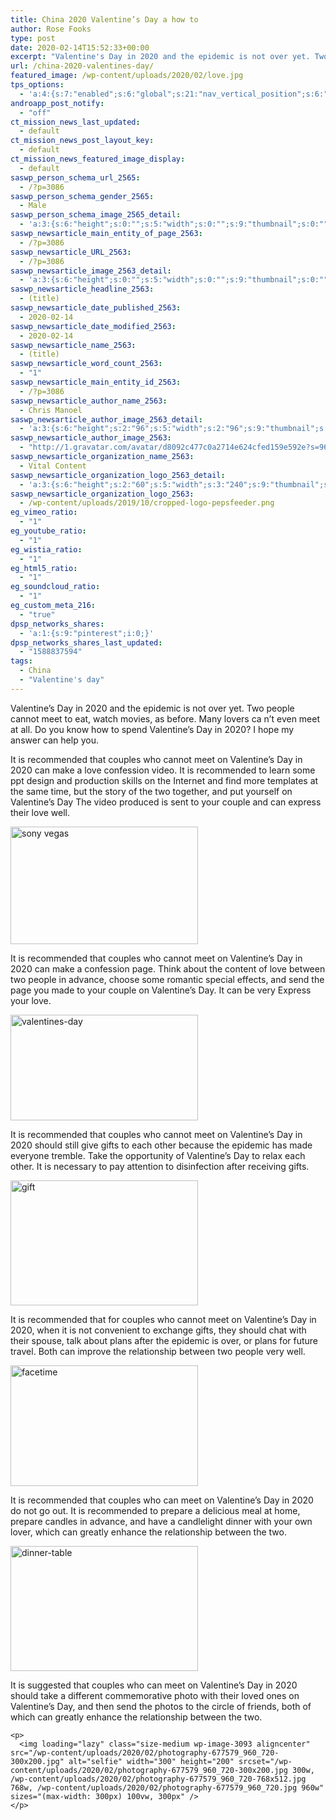 ```yaml
---
title: China 2020 Valentine’s Day a how to
author: Rose Fooks
type: post
date: 2020-02-14T15:52:33+00:00
excerpt: "Valentine's Day in 2020 and the epidemic is not over yet. Two people cannot meet to eat, watch movies, as before."
url: /china-2020-valentines-day/
featured_image: /wp-content/uploads/2020/02/love.jpg
tps_options:
  - 'a:4:{s:7:"enabled";s:6:"global";s:21:"nav_vertical_position";s:6:"global";s:23:"nav_hide_on_first_slide";b:0;s:23:"slide_loading_mechanism";s:6:"global";}'
androapp_post_notify:
  - "off"
ct_mission_news_last_updated:
  - default
ct_mission_news_post_layout_key:
  - default
ct_mission_news_featured_image_display:
  - default
saswp_person_schema_url_2565:
  - /?p=3086
saswp_person_schema_gender_2565:
  - Male
saswp_person_schema_image_2565_detail:
  - 'a:3:{s:6:"height";s:0:"";s:5:"width";s:0:"";s:9:"thumbnail";s:0:"";}'
saswp_newsarticle_main_entity_of_page_2563:
  - /?p=3086
saswp_newsarticle_URL_2563:
  - /?p=3086
saswp_newsarticle_image_2563_detail:
  - 'a:3:{s:6:"height";s:0:"";s:5:"width";s:0:"";s:9:"thumbnail";s:0:"";}'
saswp_newsarticle_headline_2563:
  - (title)
saswp_newsarticle_date_published_2563:
  - 2020-02-14
saswp_newsarticle_date_modified_2563:
  - 2020-02-14
saswp_newsarticle_name_2563:
  - (title)
saswp_newsarticle_word_count_2563:
  - "1"
saswp_newsarticle_main_entity_id_2563:
  - /?p=3086
saswp_newsarticle_author_name_2563:
  - Chris Manoel
saswp_newsarticle_author_image_2563_detail:
  - 'a:3:{s:6:"height";s:2:"96";s:5:"width";s:2:"96";s:9:"thumbnail";s:75:"http://1.gravatar.com/avatar/d8092c477c0a2714e624cfed159e592e?s=96&d=mm&r=g";}'
saswp_newsarticle_author_image_2563:
  - "http://1.gravatar.com/avatar/d8092c477c0a2714e624cfed159e592e?s=96&d=mm&r=g"
saswp_newsarticle_organization_name_2563:
  - Vital Content
saswp_newsarticle_organization_logo_2563_detail:
  - 'a:3:{s:6:"height";s:2:"60";s:5:"width";s:3:"240";s:9:"thumbnail";s:82:"/wp-content/uploads/2019/10/cropped-logo-pepsfeeder.png";}'
saswp_newsarticle_organization_logo_2563:
  - /wp-content/uploads/2019/10/cropped-logo-pepsfeeder.png
eg_vimeo_ratio:
  - "1"
eg_youtube_ratio:
  - "1"
eg_wistia_ratio:
  - "1"
eg_html5_ratio:
  - "1"
eg_soundcloud_ratio:
  - "1"
eg_custom_meta_216:
  - "true"
dpsp_networks_shares:
  - 'a:1:{s:9:"pinterest";i:0;}'
dpsp_networks_shares_last_updated:
  - "1588837594"
tags:
  - China
  - "Valentine's day"
---
```


<div class="content-listblock-text">
  <p>
    Valentine&#8217;s Day in 2020 and the epidemic is not over yet. Two people cannot meet to eat, watch movies, as before. Many lovers ca n’t even meet at all. Do you know how to spend Valentine&#8217;s Day in 2020? I hope my answer can help you.
  </p>
  
  <div class="content-list-text">
    <p>
      <span>It is recommended that couples who cannot meet on Valentine&#8217;s Day in 2020 can make a love confession video. It is recommended to learn some ppt design and production skills on the Internet and find more templates at the same time, but the story of the two together, and put yourself on Valentine&#8217;s Day The video produced is sent to your couple and can express their love well.</span>
    </p>
  </div>
</div>

<img loading="lazy" class="size-medium wp-image-3088 aligncenter" src="/wp-content/uploads/2020/02/sony-vegas-300x188.jpg" alt="sony vegas" width="300" height="188" srcset="/wp-content/uploads/2020/02/sony-vegas-300x188.jpg 300w, /wp-content/uploads/2020/02/sony-vegas-768x480.jpg 768w, /wp-content/uploads/2020/02/sony-vegas.jpg 1024w" sizes="(max-width: 300px) 100vw, 300px" />

<div class="content-list-text">
  <p>
    <span>It is recommended that couples who cannot meet on Valentine&#8217;s Day in 2020 can make a confession page. Think about the content of love between two people in advance, choose some romantic special effects, and send the page you made to your couple on Valentine&#8217;s Day. It can be very Express your love.</span>
  </p>
</div>

<div class="content-list-image clearfix">
  <img loading="lazy" class="size-medium wp-image-3087 aligncenter" src="/wp-content/uploads/2020/02/valentines-day-300x169.jpg" alt="valentines-day" width="300" height="169" srcset="/wp-content/uploads/2020/02/valentines-day-300x169.jpg 300w, /wp-content/uploads/2020/02/valentines-day-1024x576.jpg 1024w, /wp-content/uploads/2020/02/valentines-day-768x432.jpg 768w, /wp-content/uploads/2020/02/valentines-day-1536x864.jpg 1536w, /wp-content/uploads/2020/02/valentines-day.jpg 1920w" sizes="(max-width: 300px) 100vw, 300px" />
</div>

<div>
  <div class="content-list-text">
    <p>
      <span>It is recommended that couples who cannot meet on Valentine&#8217;s Day in 2020 should still give gifts to each other because the epidemic has made everyone tremble. Take the opportunity of Valentine&#8217;s Day to relax each other. It is necessary to pay attention to disinfection after receiving gifts.</span>
    </p>
  </div>
</div>

<div class="content-list-image clearfix">
  <img loading="lazy" class="size-medium wp-image-3090 aligncenter" src="/wp-content/uploads/2020/02/gift-300x200.jpg" alt="gift" width="300" height="200" srcset="/wp-content/uploads/2020/02/gift-300x200.jpg 300w, /wp-content/uploads/2020/02/gift-768x512.jpg 768w, /wp-content/uploads/2020/02/gift.jpg 1024w" sizes="(max-width: 300px) 100vw, 300px" />
</div>

<div>
  <div class="content-list-text">
    <p>
      <span>It is recommended that for couples who cannot meet on Valentine&#8217;s Day in 2020, when it is not convenient to exchange gifts, they should chat with their spouse, talk about plans after the epidemic is over, or plans for future travel. Both can improve the relationship between two people very well.</span>
    </p>
  </div>
</div>

<div class="content-list-image clearfix">
  <img loading="lazy" class="size-medium wp-image-3091 aligncenter" src="/wp-content/uploads/2020/02/facetime-300x193.jpg" alt="facetime" width="300" height="193" srcset="/wp-content/uploads/2020/02/facetime-300x193.jpg 300w, /wp-content/uploads/2020/02/facetime.jpg 545w" sizes="(max-width: 300px) 100vw, 300px" />
</div>

<div>
  <div class="content-list-text">
    <p>
      <span>It is recommended that couples who can meet on Valentine&#8217;s Day in 2020 do not go out. It is recommended to prepare a delicious meal at home, prepare candles in advance, and have a candlelight dinner with your own lover, which can greatly enhance the relationship between the two.</span>
    </p>
  </div>
</div>

<div class="content-list-image clearfix">
  <img loading="lazy" class="size-medium wp-image-3092 aligncenter" src="/wp-content/uploads/2020/02/dinner-table-300x200.jpg" alt="dinner-table" width="300" height="200" srcset="/wp-content/uploads/2020/02/dinner-table-300x200.jpg 300w, /wp-content/uploads/2020/02/dinner-table-1024x682.jpg 1024w, /wp-content/uploads/2020/02/dinner-table-768x512.jpg 768w, /wp-content/uploads/2020/02/dinner-table.jpg 1280w" sizes="(max-width: 300px) 100vw, 300px" />
</div>

<div>
  <div class="content-list-text">
    <p>
      <span>It is suggested that couples who can meet on Valentine&#8217;s Day in 2020 should take a different commemorative photo with their loved ones on Valentine&#8217;s Day, and then send the photos to the circle of friends, both of which can greatly enhance the relationship between the two.</span>
    </p>
    
    <p>
      <img loading="lazy" class="size-medium wp-image-3093 aligncenter" src="/wp-content/uploads/2020/02/photography-677579_960_720-300x200.jpg" alt="selfie" width="300" height="200" srcset="/wp-content/uploads/2020/02/photography-677579_960_720-300x200.jpg 300w, /wp-content/uploads/2020/02/photography-677579_960_720-768x512.jpg 768w, /wp-content/uploads/2020/02/photography-677579_960_720.jpg 960w" sizes="(max-width: 300px) 100vw, 300px" />
    </p>
  </div>
  
  <div class="content-list-media">
    <div class="content-list-image clearfix">
    </div>
  </div>
</div>

<div class="content-list-image clearfix">
</div>
